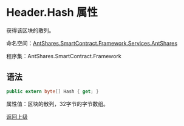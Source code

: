 # Header.Hash 属性

获得该区块的散列。

命名空间：[AntShares.SmartContract.Framework.Services.AntShares](../../Neo.md)

程序集：AntShares.SmartContract.Framework

## 语法

```c#
public extern byte[] Hash { get; }
```

属性值：区块的散列，32字节的字节数组。



[返回上级](../Header.md)